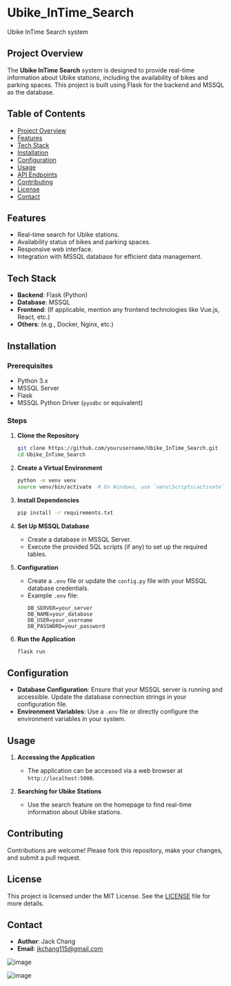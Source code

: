 
# Ubike_InTime_Search

Ubike InTime Search system

## Project Overview

The **Ubike InTime Search** system is designed to provide real-time information about Ubike stations, including the availability of bikes and parking spaces. This project is built using Flask for the backend and MSSQL as the database.

## Table of Contents

- [Project Overview](#project-overview)
- [Features](#features)
- [Tech Stack](#tech-stack)
- [Installation](#installation)
- [Configuration](#configuration)
- [Usage](#usage)
- [API Endpoints](#api-endpoints)
- [Contributing](#contributing)
- [License](#license)
- [Contact](#contact)

## Features

- Real-time search for Ubike stations.
- Availability status of bikes and parking spaces.
- Responsive web interface.
- Integration with MSSQL database for efficient data management.

## Tech Stack

- **Backend**: Flask (Python)
- **Database**: MSSQL
- **Frontend**: (If applicable, mention any frontend technologies like Vue.js, React, etc.)
- **Others**: (e.g., Docker, Nginx, etc.)

## Installation

### Prerequisites

- Python 3.x
- MSSQL Server
- Flask
- MSSQL Python Driver (`pyodbc` or equivalent)

### Steps

1. **Clone the Repository**
   ```bash
   git clone https://github.com/yourusername/Ubike_InTime_Search.git
   cd Ubike_InTime_Search
   ```

2. **Create a Virtual Environment**
   ```bash
   python -m venv venv
   source venv/bin/activate  # On Windows, use `venv\Scripts\activate`
   ```

3. **Install Dependencies**
   ```bash
   pip install -r requirements.txt
   ```

4. **Set Up MSSQL Database**
   - Create a database in MSSQL Server.
   - Execute the provided SQL scripts (if any) to set up the required tables.

5. **Configuration**
   - Create a `.env` file or update the `config.py` file with your MSSQL database credentials.
   - Example `.env` file:
     ```
     DB_SERVER=your_server
     DB_NAME=your_database
     DB_USER=your_username
     DB_PASSWORD=your_password
     ```

6. **Run the Application**
   ```bash
   flask run
   ```

## Configuration

- **Database Configuration**: Ensure that your MSSQL server is running and accessible. Update the database connection strings in your configuration file.
- **Environment Variables**: Use a `.env` file or directly configure the environment variables in your system.

## Usage

1. **Accessing the Application**
   - The application can be accessed via a web browser at `http://localhost:5000`.

2. **Searching for Ubike Stations**
   - Use the search feature on the homepage to find real-time information about Ubike stations.



## Contributing

Contributions are welcome! Please fork this repository, make your changes, and submit a pull request.

## License

This project is licensed under the MIT License. See the [LICENSE](LICENSE) file for more details.

## Contact

- **Author**: Jack Chang
- **Email**: jkchang115@gmail.com

![image](https://github.com/user-attachments/assets/6b1d9c15-c0ef-49f5-b57c-3f556ad01144)

![image](https://github.com/user-attachments/assets/5ea431f2-45dc-48fa-9ace-599205a9c5dc)
